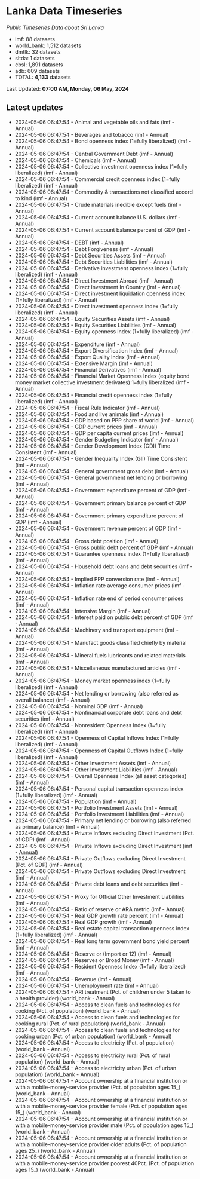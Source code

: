 # Lanka Data Timeseries
*Public Timeseries Data about Sri Lanka*

* imf: 88 datasets
* world_bank: 1,512 datasets
* dmtlk: 32 datasets
* sltda: 1 datasets
* cbsl: 1,891 datasets
* adb: 609 datasets
* TOTAL: **4,133** datasets

Last Updated: **07:00 AM, Monday, 06 May, 2024**

## Latest updates

* 2024-05-06 06:47:54 - Animal and vegetable oils and fats (imf - Annual)
* 2024-05-06 06:47:54 - Beverages and tobacco (imf - Annual)
* 2024-05-06 06:47:54 - Bond openness index (1=fully liberalized) (imf - Annual)
* 2024-05-06 06:47:54 - Central Government Debt (imf - Annual)
* 2024-05-06 06:47:54 - Chemicals (imf - Annual)
* 2024-05-06 06:47:54 - Collective investment openness index (1=fully liberalized) (imf - Annual)
* 2024-05-06 06:47:54 - Commercial credit openness index (1=fully liberalized) (imf - Annual)
* 2024-05-06 06:47:54 - Commodity & transactions not classified accord to kind (imf - Annual)
* 2024-05-06 06:47:54 - Crude materials inedible except fuels (imf - Annual)
* 2024-05-06 06:47:54 - Current account balance U.S. dollars (imf - Annual)
* 2024-05-06 06:47:54 - Current account balance percent of GDP (imf - Annual)
* 2024-05-06 06:47:54 - DEBT (imf - Annual)
* 2024-05-06 06:47:54 - Debt Forgiveness (imf - Annual)
* 2024-05-06 06:47:54 - Debt Securities Assets (imf - Annual)
* 2024-05-06 06:47:54 - Debt Securities Liabilities (imf - Annual)
* 2024-05-06 06:47:54 - Derivative investment openness index (1=fully liberalized) (imf - Annual)
* 2024-05-06 06:47:54 - Direct Investment Abroad (imf - Annual)
* 2024-05-06 06:47:54 - Direct Investment In Country (imf - Annual)
* 2024-05-06 06:47:54 - Direct investment liquidation openness index (1=fully liberalized) (imf - Annual)
* 2024-05-06 06:47:54 - Direct investment openness index (1=fully liberalized) (imf - Annual)
* 2024-05-06 06:47:54 - Equity Securities Assets (imf - Annual)
* 2024-05-06 06:47:54 - Equity Securities Liabilities (imf - Annual)
* 2024-05-06 06:47:54 - Equity openness index (1=fully liberalized) (imf - Annual)
* 2024-05-06 06:47:54 - Expenditure (imf - Annual)
* 2024-05-06 06:47:54 - Export Diversification Index (imf - Annual)
* 2024-05-06 06:47:54 - Export Quality Index (imf - Annual)
* 2024-05-06 06:47:54 - Extensive Margin (imf - Annual)
* 2024-05-06 06:47:54 - Financial Derivatives (imf - Annual)
* 2024-05-06 06:47:54 - Financial Market Openness Index (equity bond money market collective investment derivates) 1=fully liberalized (imf - Annual)
* 2024-05-06 06:47:54 - Financial credit openness index (1=fully liberalized) (imf - Annual)
* 2024-05-06 06:47:54 - Fiscal Rule Indicator (imf - Annual)
* 2024-05-06 06:47:54 - Food and live animals (imf - Annual)
* 2024-05-06 06:47:54 - GDP based on PPP share of world (imf - Annual)
* 2024-05-06 06:47:54 - GDP current prices (imf - Annual)
* 2024-05-06 06:47:54 - GDP per capita current prices (imf - Annual)
* 2024-05-06 06:47:54 - Gender Budgeting Indicator (imf - Annual)
* 2024-05-06 06:47:54 - Gender Development Index (GDI) Time Consistent (imf - Annual)
* 2024-05-06 06:47:54 - Gender Inequality Index (GII) Time Consistent (imf - Annual)
* 2024-05-06 06:47:54 - General government gross debt (imf - Annual)
* 2024-05-06 06:47:54 - General government net lending or borrowing (imf - Annual)
* 2024-05-06 06:47:54 - Government expenditure percent of GDP (imf - Annual)
* 2024-05-06 06:47:54 - Government primary balance percent of GDP (imf - Annual)
* 2024-05-06 06:47:54 - Government primary expenditure percent of GDP (imf - Annual)
* 2024-05-06 06:47:54 - Government revenue percent of GDP (imf - Annual)
* 2024-05-06 06:47:54 - Gross debt position (imf - Annual)
* 2024-05-06 06:47:54 - Gross public debt percent of GDP (imf - Annual)
* 2024-05-06 06:47:54 - Guarantee openness index (1=fully liberalized) (imf - Annual)
* 2024-05-06 06:47:54 - Household debt loans and debt securities (imf - Annual)
* 2024-05-06 06:47:54 - Implied PPP conversion rate (imf - Annual)
* 2024-05-06 06:47:54 - Inflation rate average consumer prices (imf - Annual)
* 2024-05-06 06:47:54 - Inflation rate end of period consumer prices (imf - Annual)
* 2024-05-06 06:47:54 - Intensive Margin (imf - Annual)
* 2024-05-06 06:47:54 - Interest paid on public debt percent of GDP (imf - Annual)
* 2024-05-06 06:47:54 - Machinery and transport equipment (imf - Annual)
* 2024-05-06 06:47:54 - Manufact goods classified chiefly by material (imf - Annual)
* 2024-05-06 06:47:54 - Mineral fuels lubricants and related materials (imf - Annual)
* 2024-05-06 06:47:54 - Miscellaneous manufactured articles (imf - Annual)
* 2024-05-06 06:47:54 - Money market openness index (1=fully liberalized) (imf - Annual)
* 2024-05-06 06:47:54 - Net lending or borrowing (also referred as overall balance) (imf - Annual)
* 2024-05-06 06:47:54 - Nominal GDP (imf - Annual)
* 2024-05-06 06:47:54 - Nonfinancial corporate debt loans and debt securities (imf - Annual)
* 2024-05-06 06:47:54 - Nonresident Openness Index (1=fully liberalized) (imf - Annual)
* 2024-05-06 06:47:54 - Openness of Capital Inflows Index (1=fully liberalized) (imf - Annual)
* 2024-05-06 06:47:54 - Openness of Capital Outflows Index (1=fully liberalized) (imf - Annual)
* 2024-05-06 06:47:54 - Other Investment Assets (imf - Annual)
* 2024-05-06 06:47:54 - Other Investment Liabilities (imf - Annual)
* 2024-05-06 06:47:54 - Overall Openness Index (all asset categories) (imf - Annual)
* 2024-05-06 06:47:54 - Personal capital transaction openness index (1=fully liberalized) (imf - Annual)
* 2024-05-06 06:47:54 - Population (imf - Annual)
* 2024-05-06 06:47:54 - Portfolio Investment Assets (imf - Annual)
* 2024-05-06 06:47:54 - Portfolio Investment Liabilities (imf - Annual)
* 2024-05-06 06:47:54 - Primary net lending or borrowing (also referred as primary balance) (imf - Annual)
* 2024-05-06 06:47:54 - Private Inflows excluding Direct Investment (Pct. of GDP) (imf - Annual)
* 2024-05-06 06:47:54 - Private Inflows excluding Direct Investment (imf - Annual)
* 2024-05-06 06:47:54 - Private Outflows excluding Direct Investment (Pct. of GDP) (imf - Annual)
* 2024-05-06 06:47:54 - Private Outflows excluding Direct Investment (imf - Annual)
* 2024-05-06 06:47:54 - Private debt loans and debt securities (imf - Annual)
* 2024-05-06 06:47:54 - Proxy for Official Other Investment Liabilities (imf - Annual)
* 2024-05-06 06:47:54 - Ratio of reserve or ARA metric (imf - Annual)
* 2024-05-06 06:47:54 - Real GDP growth rate percent (imf - Annual)
* 2024-05-06 06:47:54 - Real GDP growth (imf - Annual)
* 2024-05-06 06:47:54 - Real estate capital transaction openness index (1=fully liberalized) (imf - Annual)
* 2024-05-06 06:47:54 - Real long term government bond yield percent (imf - Annual)
* 2024-05-06 06:47:54 - Reserve or (Import or 12) (imf - Annual)
* 2024-05-06 06:47:54 - Reserves or Broad Money (imf - Annual)
* 2024-05-06 06:47:54 - Resident Openness Index (1=fully liberalized) (imf - Annual)
* 2024-05-06 06:47:54 - Revenue (imf - Annual)
* 2024-05-06 06:47:54 - Unemployment rate (imf - Annual)
* 2024-05-06 06:47:54 - ARI treatment (Pct. of children under 5 taken to a health provider) (world_bank - Annual)
* 2024-05-06 06:47:54 - Access to clean fuels and technologies for cooking (Pct. of population) (world_bank - Annual)
* 2024-05-06 06:47:54 - Access to clean fuels and technologies for cooking rural (Pct. of rural population) (world_bank - Annual)
* 2024-05-06 06:47:54 - Access to clean fuels and technologies for cooking urban (Pct. of urban population) (world_bank - Annual)
* 2024-05-06 06:47:54 - Access to electricity (Pct. of population) (world_bank - Annual)
* 2024-05-06 06:47:54 - Access to electricity rural (Pct. of rural population) (world_bank - Annual)
* 2024-05-06 06:47:54 - Access to electricity urban (Pct. of urban population) (world_bank - Annual)
* 2024-05-06 06:47:54 - Account ownership at a financial institution or with a mobile-money-service provider (Pct. of population ages 15_) (world_bank - Annual)
* 2024-05-06 06:47:54 - Account ownership at a financial institution or with a mobile-money-service provider female (Pct. of population ages 15_) (world_bank - Annual)
* 2024-05-06 06:47:54 - Account ownership at a financial institution or with a mobile-money-service provider male (Pct. of population ages 15_) (world_bank - Annual)
* 2024-05-06 06:47:54 - Account ownership at a financial institution or with a mobile-money-service provider older adults (Pct. of population ages 25_) (world_bank - Annual)
* 2024-05-06 06:47:54 - Account ownership at a financial institution or with a mobile-money-service provider poorest 40Pct. (Pct. of population ages 15_) (world_bank - Annual)
